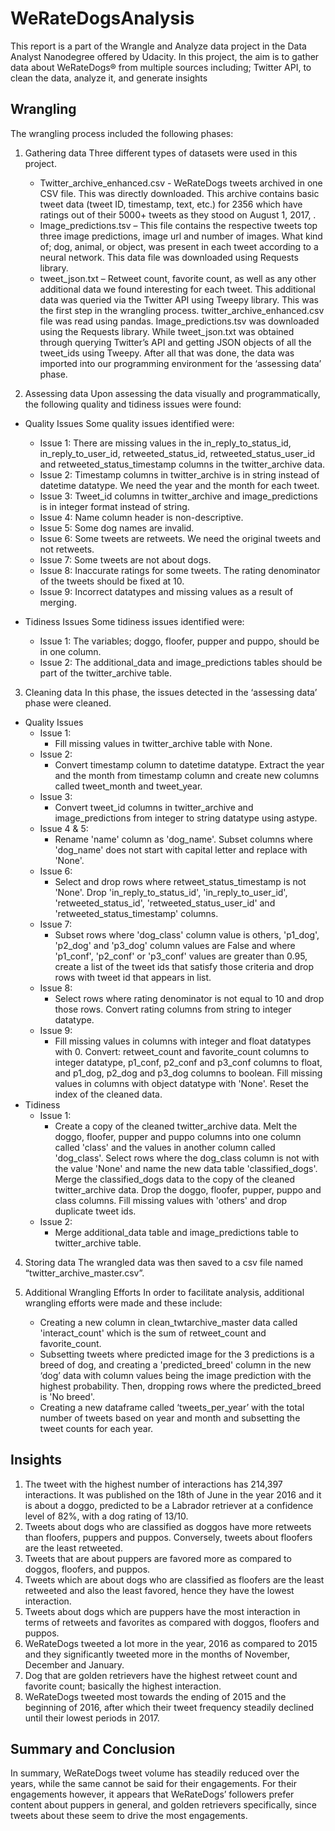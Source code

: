 # WeRateDogsAnalysis
This report is a part of the Wrangle and Analyze data project in the Data Analyst Nanodegree offered by  Udacity. In this project, the aim is to gather data about WeRateDogs® from multiple sources including; Twitter API, to clean the data, analyze it, and generate insights

## Wrangling
The wrangling process included the following phases:
1. Gathering data
Three different types of datasets were used in this project.
    - Twitter_archive_enhanced.csv - WeRateDogs tweets archived in one CSV file. This was directly downloaded. This archive contains basic tweet data (tweet ID, timestamp, text, etc.) for 2356 which have ratings out of their 5000+ tweets as they stood on August 1, 2017, .
    - Image_predictions.tsv – This file contains the respective tweets top three image predictions, image url and number of images. What kind of; dog, animal, or object, was present in each tweet according to a neural network. This data file was downloaded using Requests library.
    - tweet_json.txt – Retweet count, favorite count, as well as any other additional data we found interesting for each tweet. This additional data was queried via the Twitter API using Tweepy library.
    This was the first step in the wrangling process. twitter_archive_enhanced.csv file was read using pandas. Image_predictions.tsv was downloaded using the Requests library. While tweet_json.txt was obtained through querying Twitter’s API and getting JSON objects of all the tweet_ids using Tweepy. After all that was done, the data was imported into our programming environment for the ‘assessing data’ phase.

2. Assessing data
Upon assessing the data visually and programmatically, the following quality and tidiness issues were found:
- Quality Issues
  Some quality issues identified were: 
  - Issue 1: There are missing values in the in_reply_to_status_id, in_reply_to_user_id, retweeted_status_id, retweeted_status_user_id and retweeted_status_timestamp columns in the twitter_archive data.
  - Issue 2: Timestamp columns in twitter_archive is in string instead of datetime datatype. We need the year and the month for each tweet.
  - Issue 3: Tweet_id columns in twitter_archive and image_predictions is in integer format instead of string.
  - Issue 4: Name column header is non-descriptive.
  - Issue 5: Some dog names are invalid.
  - Issue 6: Some tweets are retweets. We need the original tweets and not retweets.
  - Issue 7: Some tweets are not about dogs.
  - Issue 8: Inaccurate ratings for some tweets. The rating denominator of the tweets should be fixed at 10.
  - Issue 9: Incorrect datatypes and missing values as a result of merging.

- Tidiness Issues
Some tidiness issues identified were:
    - Issue 1: The variables; doggo, floofer, pupper and puppo, should be in one column.
    - Issue 2: The additional_data and image_predictions tables should be part of the twitter_archive table.

3. Cleaning data
In this phase, the issues detected in the ‘assessing data’ phase were cleaned.
- Quality Issues
    - Issue 1:
         - Fill missing values in twitter_archive table with None.
    - Issue 2:
        - Convert timestamp column to datetime datatype. Extract the year and the month from timestamp column and create new columns called tweet_month and tweet_year.
    - Issue 3:
        - Convert tweet_id columns in twitter_archive and image_predictions from integer to string datatype 
using astype.
    - Issue 4 & 5:
        - Rename 'name' column as 'dog_name'. Subset columns where 'dog_name' does not start with capital letter and replace with 'None'.
    - Issue 6:
        - Select and drop rows where retweet_status_timestamp is not 'None'. Drop 'in_reply_to_status_id', 'in_reply_to_user_id', 'retweeted_status_id', 'retweeted_status_user_id' and 'retweeted_status_timestamp' columns.
    - Issue 7:
        - Subset rows where 'dog_class' column value is others, 'p1_dog', 'p2_dog' and 'p3_dog' column values are False and where 'p1_conf', 'p2_conf' or 'p3_conf' values are greater than 0.95, create a list of the tweet ids that satisfy those criteria and drop rows with tweet id that appears in list.
    - Issue 8:
        - Select rows where rating denominator is not equal to 10 and drop those rows. Convert rating columns from string to integer datatype.
    - Issue 9:
        - Fill missing values in columns with integer and float datatypes with 0. Convert: retweet_count and favorite_count columns to integer datatype, p1_conf, p2_conf and p3_conf columns to float, and p1_dog, p2_dog and p3_dog columns to boolean. Fill missing values in columns with object datatype with 'None'. Reset the index of the cleaned data.
- Tidiness
    - Issue 1:
        - Create a copy of the cleaned twitter_archive data. Melt the doggo, floofer, pupper and puppo columns into one column called 'class' and the values in another column called 'dog_class'. Select rows where the dog_class column is not with the value 'None' and name the new data table 'classified_dogs'. Merge the classified_dogs data to the copy of the cleaned twitter_archive data. Drop the doggo, floofer, pupper, puppo and class columns. Fill missing values with 'others' and drop duplicate tweet ids.
    - Issue 2:
        - Merge additional_data table and image_predictions table to twitter_archive table.

4. Storing data
The wrangled data was then saved to a csv file named “twitter_archive_master.csv”.

5. Additional Wrangling Efforts
In order to facilitate analysis, additional wrangling efforts were made and these include:
    - Creating a new column in clean_twtarchive_master data called 'interact_count' which is the sum of retweet_count and favorite_count.
    - Subsetting tweets where predicted image for the 3 predictions is a breed of dog, and creating a 'predicted_breed' column in the new ‘dog’ data with column values being the image prediction with the highest probability. Then, dropping rows where the predicted_breed is 'No breed'.
    - Creating a new dataframe called ‘tweets_per_year’ with the total number of tweets based on year and month and subsetting the tweet counts for each year.
    
## Insights
1. The tweet with the highest number of interactions has 214,397 interactions. It was published on the 18th of June in the year 2016 and it is about a doggo, predicted to be a Labrador retriever at a confidence level of 82%, with a dog rating of 13/10.
2. Tweets about dogs who are classified as doggos have more retweets than floofers, puppers and puppos. Conversely, tweets about floofers are the least retweeted.
3. Tweets that are about puppers are favored more as compared to doggos, floofers, and puppos.
4. Tweets which are about dogs who are classified as floofers are the least retweeted and also the least favored, hence they have the lowest interaction.
5. Tweets about dogs which are puppers have the most interaction in terms of retweets and favorites as compared with doggos, floofers and puppos.
6. WeRateDogs tweeted a lot more in the year, 2016 as compared to 2015 and they significantly tweeted more in the months of November, December and January.
7. Dog that are golden retrievers have the highest retweet count and favorite count; basically the highest interaction.
8. WeRateDogs tweeted most towards the ending of 2015 and the beginning of 2016, after which their tweet frequency steadily declined until their lowest periods in 2017.

## Summary and Conclusion
In summary, WeRateDogs tweet volume has steadily reduced over the years, while the same cannot be said for their engagements. For their engagements however, it appears that WeRateDogs’ followers prefer content about puppers in general, and golden retrievers specifically, since tweets about these seem to drive the most engagements.
